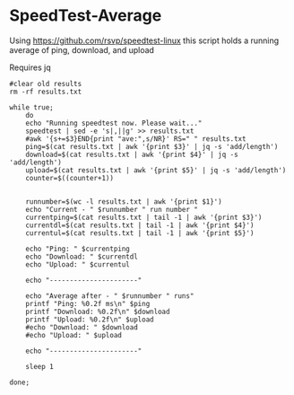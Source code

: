 # SpeedTest-Average
Using https://github.com/rsvp/speedtest-linux this script holds a running average of ping, download, and upload

Requires jq


 
    #clear old results
    rm -rf results.txt

    while true;
        do
        echo "Running speedtest now. Please wait..."
        speedtest | sed -e 's|,||g' >> results.txt
        #awk '{s+=$3}END{print "ave:",s/NR}' RS=" " results.txt
        ping=$(cat results.txt | awk '{print $3}' | jq -s 'add/length')
        download=$(cat results.txt | awk '{print $4}' | jq -s 'add/length')
        upload=$(cat results.txt | awk '{print $5}' | jq -s 'add/length')
        counter=$((counter+1))


        runnumber=$(wc -l results.txt | awk '{print $1}')
        echo "Current - " $runnumber " run number "
        currentping=$(cat results.txt | tail -1 | awk '{print $3}')
        currentdl=$(cat results.txt | tail -1 | awk '{print $4}')
        currentul=$(cat results.txt | tail -1 | awk '{print $5}')
        
        echo "Ping: " $currentping 
        echo "Download: " $currentdl 
        echo "Upload: " $currentul 

        echo "----------------------"

        echo "Average after - " $runnumber " runs"
        printf "Ping: %0.2f ms\n" $ping
        printf "Download: %0.2f\n" $download
        printf "Upload: %0.2f\n" $upload
        #echo "Download: " $download
        #echo "Upload: " $upload 
        
        echo "----------------------"

        sleep 1
        
    done;

